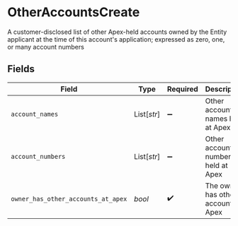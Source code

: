 # OtherAccountsCreate

A customer-disclosed list of other Apex-held accounts owned by the Entity applicant at the time of this account's application; expressed as zero, one, or many account numbers


## Fields

| Field                                | Type                                 | Required                             | Description                          | Example                              |
| ------------------------------------ | ------------------------------------ | ------------------------------------ | ------------------------------------ | ------------------------------------ |
| `account_names`                      | List[*str*]                          | :heavy_minus_sign:                   | Other account names held at Apex     |                                      |
| `account_numbers`                    | List[*str*]                          | :heavy_minus_sign:                   | Other account numbers held at Apex   |                                      |
| `owner_has_other_accounts_at_apex`   | *bool*                               | :heavy_check_mark:                   | The owner has other accounts at Apex | true                                 |